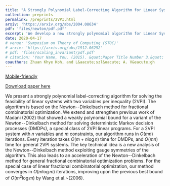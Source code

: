 ```yaml
---
title: "A Strongly Polynomial Label-Correcting Algorithm for Linear Systems with Two Variables per Inequality"
collection: preprints 
permalink: /preprints/2VPI.html
arxiv: 'https://arxiv.org/abs/2004.08634'
pdf: 'files/newton/pdf.pdf'
excerpt: 'We develop a new strongly polynomial algorithm for Linear Systems with Two Variables per Inequality' 
date: 2020-04-17
# venue: 'Symposium on Theory of Computing (STOC)'
# arxiv: 'https://arxiv.org/abs/1912.06252'
# pdf: 'files/scaling_invariant/pdf.pdf'
# citation: 'Your Name, You. (2015). &quot;Paper Title Number 3.&quot; <i>Journal 1</i>. 1(3).'
coauthors: Zhuan Khye Koh, and L&aacute;szl&oacute; A. V&eacute;gh 
---
```


[Mobile-friendly](../files/newton/web/index.html)

[Download paper here](https://arxiv.org/abs/2004.08634)

We present a strongly polynomial label-correcting algorithm for solving the feasibility of linear systems with two variables per inequality (2VPI).
The algorithm is based on the Newton--Dinkelbach method for fractional combinatorial optimization.
We extend and strengthen previous work of Madani (2002) that showed a weakly polynomial bound for a variant of the Newton--Dinkelbach method for solving deterministic Markov decision processes (DMDPs), a special class of 2VPI linear programs.
For a 2VPI system with $n$ variables and $m$ constraints, our algorithm runs in $O(mn)$ iterations.
Every iteration takes $O(m + n\log n)$ time for DMDPs, and $O(mn)$ time for general 2VPI systems.
The key technical idea is a new analysis of the Newton--Dinkelbach method exploiting gauge symmetries of the algorithm. This also leads to an acceleration of the Newton--Dinkelbach method for general fractional combinatorial optimization problems.
For the special case of linear fractional combinatorial optimization, our method converges in $O(m\log m)$ iterations, improving upon the previous best bound of $O(m^2\log m)$ by Wang et al.~(2006).